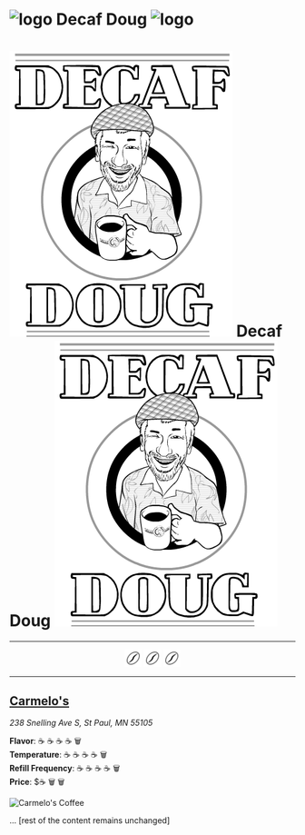 <!-- 
Title: Decaf Doug
Description: A webpage about decaf coffee, because coffee lovers have to drink decaf sometimes
Image: http://i.imgur.com/jejxCJZ.jpg
URL: http://www.decafdoug.com
Twitter Title: Decaf Doug.com
Twitter Description: A webpage about decaf coffee, because coffee lovers have to drink decaf sometimes
Twitter Image: http://i.imgur.com/jejxCJZ.jpg
Twitter Card Type: summary_large_image
-->

<!-- 
Styles: 
- http://fonts.googleapis.com/css?family=Oswald|Montserrat
- https://fonts.googleapis.com/icon?family=Material+Icons

Scripts:
- //pagead2.googlesyndication.com/pagead/js/adsbygoogle.js
-->

# ![logo](path_to_logo_image) Decaf Doug ![logo](path_to_logo_image)

<!-- commenting out hamburger and nav for now
- [Home](index.html)
-->

# ![logo](decaf_doug_logo.png) Decaf Doug ![logo](decaf_doug_logo.png)

<!-- commenting out hamburger and nav for now
- [Home](index.html)
-->

---

<p align="center">
    <img src="if_barista-icons_coffee-bean_889379.svg" width="30"> 
    <img src="if_barista-icons_coffee-bean_889379.svg" width="30"> 
    <img src="if_barista-icons_coffee-bean_889379.svg" width="30">
</p>

---

## [Carmelo's](http://www.carmelos.com/Site/home.html)
*238 Snelling Ave S, St Paul, MN 55105*

**Flavor**: ☕️ ☕️ ☕️ ☕️ 🗑️  
**Temperature**: ☕️ ☕️ ☕️ ☕️ 🗑️  
**Refill Frequency**: ☕️ ☕️ ☕️ ☕️ 🗑️  
**Price**: $☕️ 🗑️ 🗑️

![Carmelo's Coffee](caremelos1.JPG)

... [rest of the content remains unchanged]



